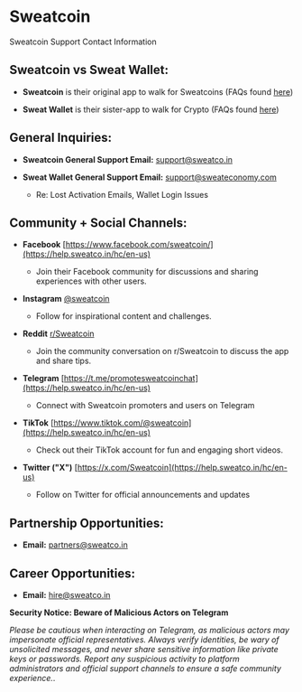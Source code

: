 # Sweatcoin

Sweatcoin Support Contact Information 

## **Sweatcoin vs Sweat Wallet:**

-   **Sweatcoin** is their original app to walk for Sweatcoins (FAQs found [here](https://help.sweatco.in/hc/en-us))
    
-   **Sweat Wallet** is their sister-app to walk for Crypto (FAQs found [here](https://help.sweateconomy.com/hc/en-us))
    

## **General Inquiries:**

-   **Sweatcoin General Support Email:** [support@sweatco.in](https://help.sweatco.in/hc/en-us)
    
-   **Sweat Wallet General Support Email:** [support@sweateconomy.com](https://help.sweatco.in/hc/en-us)
    
    -   Re: Lost Activation Emails, Wallet Login Issues
        

## **Community + Social Channels:**

-   **Facebook** [https://www.facebook.com/sweatcoin/](https://help.sweatco.in/hc/en-us)
    
    -   Join their Facebook community for discussions and sharing experiences with other users.
        
-   **Instagram** [@sweatcoin](https://www.instagram.com/sweatcoin)
    
    -   Follow for inspirational content and challenges.
        
-   **Reddit** [r/Sweatcoin](https://www.reddit.com/r/sweatcoin/)
    
    -   Join the community conversation on r/Sweatcoin to discuss the app and share tips.
        
-   **Telegram** [https://t.me/promotesweatcoinchat](https://help.sweatco.in/hc/en-us)
    
    -   Connect with Sweatcoin promoters and users on Telegram
        
-   **TikTok** [https://www.tiktok.com/@sweatcoin](https://help.sweatco.in/hc/en-us)
    
    -   Check out their TikTok account for fun and engaging short videos.
        
-   **Twitter ("X")** [https://x.com/Sweatcoin](https://help.sweatco.in/hc/en-us)
    
    -   Follow on Twitter for official announcements and updates
        

## **Partnership Opportunities:**

-   **Email:** [partners@sweatco.in](https://help.sweatco.in/hc/en-us)
    

## **Career Opportunities:**

-   **Email:** [hire@sweatco.in](https://help.sweatco.in/hc/en-us)
    

**Security Notice: Beware of Malicious Actors on Telegram**

_Please be cautious when interacting on Telegram, as malicious actors may impersonate official representatives. Always verify identities, be wary of unsolicited messages, and never share sensitive information like private keys or passwords. Report any suspicious activity to platform administrators and official support channels to ensure a safe community experience._.
